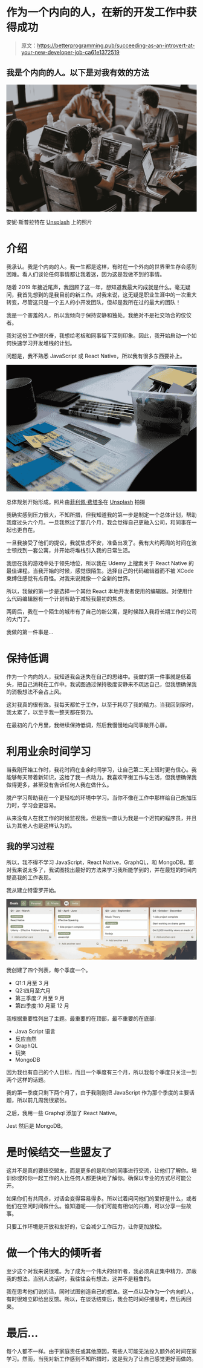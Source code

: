 # 作为一个内向的人，在新的开发工作中获得成功

> 原文：<https://betterprogramming.pub/succeeding-as-an-introvert-at-your-new-developer-job-ca61e1372519>

## 我是个内向的人。以下是对我有效的方法

![](img/b9a1822b721cd36857cacba29610ede9.png)

安妮·斯普拉特在 [Unsplash](https://unsplash.com/s/photos/developer?utm_source=unsplash&utm_medium=referral&utm_content=creditCopyText) 上的照片

# 介绍

我承认。我是个内向的人。我一生都是这样，有时在一个外向的世界里生存会感到困难。看人们谈论任何事情都让我着迷，因为这是我做不到的事情。

随着 2019 年接近尾声，我回顾了这一年，想知道我最大的成就是什么。毫无疑问，我首先想到的是我目前的新工作。对我来说，这无疑是职业生涯中的一次重大转变，尽管这只是一个五人的小开发团队，但却是我所在过的最大的团队！

我是一个害羞的人，所以我倾向于保持安静和独处。我绝对不是社交场合的佼佼者。

我对这份工作很兴奋，我想给老板和同事留下深刻印象。因此，我开始启动一个如何快速学习开发堆栈的计划。

问题是，我不熟悉 JavaScript 或 React Native，所以我有很多东西要补上。

![](img/2fdfaa94f4c502a3ed06e7831cf118dc.png)

总体规划开始形成。照片由[菲利佩·费塔多](https://unsplash.com/photos/2zDXqgTzEFE)在 [Unsplash](http://unsplash.com) 拍摄

我确实感到压力很大，不知所措，但我知道我的第一步是制定一个总体计划，帮助我度过头六个月。一旦我熬过了那几个月，我会觉得自己更融入公司，和同事在一起也更自在。

一旦我接受了他们的提议，我就焦虑不安，准备出发了。我有大约两周的时间在波士顿找到一套公寓，并开始将堆栈引入我的日常生活。

我想在我的游戏中处于领先地位，所以我在 Udemy 上搜索关于 React Native 的最佳课程。当我开始的时候，感觉很陌生。选择自己的代码编辑器而不被 XCode 束缚住感觉有点奇怪。对我来说就像一个全新的世界。

所以，我做的第一步是选择一个其他 React 本地开发者使用的编辑器。对使用什么代码编辑器有一个计划有助于减轻我最初的焦虑。

两周后，我在一个陌生的城市有了自己的新公寓，是时候踏入我将长期工作的公司的大门了。

我做的第一件事是…

# 保持低调

作为一个内向的人，我知道我会迷失在自己的思绪中。我做的第一件事就是低着头，把自己消耗在工作中。我试图通过保持极度安静来不疏远自己，但我想确保我的消极想法不会占上风。

这对我真的很有效。我每天都忙于工作，以至于耗尽了我的精力。当我回到家时，我太累了，以至于我一整天都在努力。

在最初的几个月里，我继续保持低调，然后我慢慢地向同事敞开心扉。

# 利用业余时间学习

当我刚开始工作时，我花时间在业余时间学习，让自己第二天上班时更有信心。我能够每天带着新知识，这给了我一点动力。我喜欢平衡工作与生活，但我想确保我做得更多，甚至没有告诉任何人我在做什么。

脱产学习帮助我在一个更轻松的环境中学习。当你不像在工作中那样给自己施加压力时，学习会更容易。

从来没有人在我工作的时候监视我，但是我一直认为我是一个迟钝的程序员，并且认为其他人也是这样认为的。

## 我的学习过程

所以，我不得不学习 JavaScript，React Native，GraphQL，和 MongoDB。那对我来说太多了，我试图找出最好的方法来学习我所能学到的，并在最短的时间内提高我的工作表现。

我从建立特雷罗开始。

![](img/86f85471b5b006b8df57b51404920537.png)

我创建了四个列表，每个季度一个。

*   Q1:1 月至 3 月
*   Q2:四月至六月
*   第三季度:7 月至 9 月
*   第四季度:10 月至 12 月

我根据重要性列出了主题。最重要的在顶部，最不重要的在底部:

*   Java Script 语言
*   反应自然
*   GraphQL
*   玩笑
*   MongoDB

因为我也有自己的个人目标，而且一个季度有三个月，所以我每个季度只关注一到两个这样的话题。

我的第一季度只剩下两个月了，由于我刚刚把 JavaScript 作为那个季度的主要话题，所以前几周我很紧张。

之后，我用一些 Graphql 添加了 React Native。

Jest 然后是 MongoDB。

# 是时候结交一些盟友了

这并不是真的要结交盟友，而是更多的是和你的同事进行交流，让他们了解你。培训你或和你一起工作的人比任何人都更快地了解你。确保以专业的方式尽可能公开。

如果你们有共同点，对话会变得容易得多。所以试着问问他们的爱好是什么，或者他们在空闲时间做什么。谁知道呢——你们可能有相似的兴趣，可以分享一些故事。

只要工作环境是开放和友好的，它会减少工作压力，让你更加放松。

# 做一个伟大的倾听者

至少这个对我来说很难。为了成为一个伟大的倾听者，我必须真正集中精力，屏蔽我的想法。当别人说话时，我往往会有想法，这并不是粗鲁的。

我在思考他们说的话，同时试图创造自己的想法。这一点以及作为一个内向的人，有时很难立即给出反馈。所以，在谈话结束后，我会花时间仔细思考，然后再回来。

# 最后…

每个人都不一样。由于家庭责任或其他原因，有些人可能无法投入额外的时间在家学习。然而，当我对新工作感到不知所措时，这是我为了让自己感觉更好而做的。